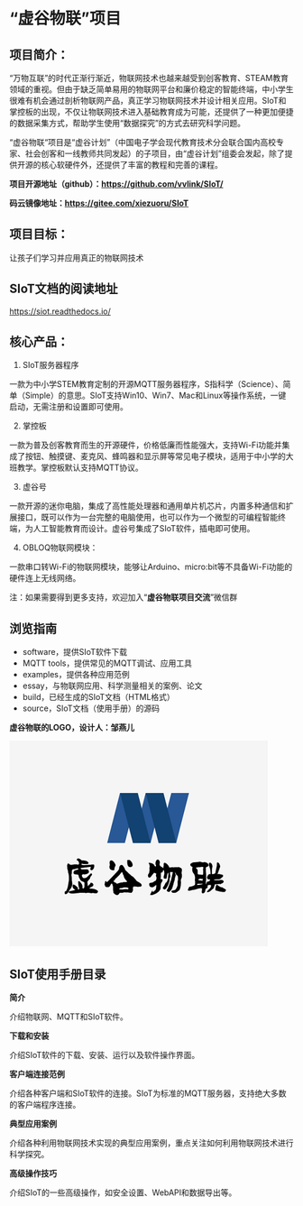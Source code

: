 # “虚谷物联”项目

## 项目简介：

  “万物互联”的时代正渐行渐近，物联网技术也越来越受到创客教育、STEAM教育领域的重视。但由于缺乏简单易用的物联网平台和廉价稳定的智能终端，中小学生很难有机会通过剖析物联网产品，真正学习物联网技术并设计相关应用。SIoT和掌控板的出现，不仅让物联网技术进入基础教育成为可能，还提供了一种更加便捷的数据采集方式，帮助学生使用“数据探究”的方式去研究科学问题。

  “虚谷物联“项目是“虚谷计划”（中国电子学会现代教育技术分会联合国内高校专家、社会创客和一线教师共同发起）的子项目，由“虚谷计划”组委会发起，除了提供开源的核心软硬件外，还提供了丰富的教程和完善的课程。

  **项目开源地址（github）：https://github.com/vvlink/SIoT/**

  **码云镜像地址：https://gitee.com/xiezuoru/SIoT**

## 项目目标：

让孩子们学习并应用真正的物联网技术

## SIoT文档的阅读地址

  https://siot.readthedocs.io/

## 核心产品：

  1. SIoT服务器程序
  
  一款为中小学STEM教育定制的开源MQTT服务器程序，S指科学（Science）、简单（Simple）的意思。SIoT支持Win10、Win7、Mac和Linux等操作系统，一键启动，无需注册和设置即可使用。
  
  2. 掌控板

  一款为普及创客教育而生的开源硬件，价格低廉而性能强大，支持Wi-Fi功能并集成了按钮、触摸键、麦克风、蜂鸣器和显示屏等常见电子模块，适用于中小学的大班教学。掌控板默认支持MQTT协议。

  3. 虚谷号

  一款开源的迷你电脑，集成了高性能处理器和通用单片机芯片，内置多种通信和扩展接口，既可以作为一台完整的电脑使用，也可以作为一个微型的可编程智能终端，为人工智能教育而设计。虚谷号集成了SIoT软件，插电即可使用。

  4. OBLOQ物联网模块：

  一款串口转Wi-Fi的物联网模块，能够让Arduino、micro:bit等不具备Wi-Fi功能的硬件连上无线网络。
  
  注：如果需要得到更多支持，欢迎加入“**虚谷物联项目交流**”微信群

## 浏览指南

- software，提供SIoT软件下载
- MQTT tools，提供常见的MQTT调试、应用工具
- examples，提供各种应用范例
- essay，与物联网应用、科学测量相关的案例、论文
- build，已经生成的SIoT文档（HTML格式）
- source，SIoT文档（使用手册）的源码

**虚谷物联的LOGO，设计人：邹燕儿**

![虚谷物联的LOGO，设计人：邹燕儿](https://github.com/vvlink/SIoT/blob/master/vvlink_logo.png)


## SIoT使用手册目录

**简介**

介绍物联网、MQTT和SIoT软件。

**下载和安装**

介绍SIoT软件的下载、安装、运行以及软件操作界面。

**客户端连接范例**

介绍各种客户端和SIoT软件的连接。SIoT为标准的MQTT服务器，支持绝大多数的客户端程序连接。

**典型应用案例**

介绍各种利用物联网技术实现的典型应用案例，重点关注如何利用物联网技术进行科学探究。

**高级操作技巧**

介绍SIoT的一些高级操作，如安全设置、WebAPI和数据导出等。
